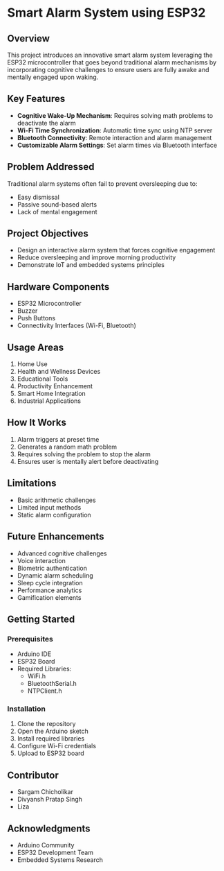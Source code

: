 # Smart Alarm System using ESP32

## Overview
This project introduces an innovative smart alarm system leveraging the ESP32 microcontroller that goes beyond traditional alarm mechanisms by incorporating cognitive challenges to ensure users are fully awake and mentally engaged upon waking.

## Key Features
- **Cognitive Wake-Up Mechanism**: Requires solving math problems to deactivate the alarm
- **Wi-Fi Time Synchronization**: Automatic time sync using NTP server
- **Bluetooth Connectivity**: Remote interaction and alarm management
- **Customizable Alarm Settings**: Set alarm times via Bluetooth interface

## Problem Addressed
Traditional alarm systems often fail to prevent oversleeping due to:
- Easy dismissal
- Passive sound-based alerts
- Lack of mental engagement

## Project Objectives
- Design an interactive alarm system that forces cognitive engagement
- Reduce oversleeping and improve morning productivity
- Demonstrate IoT and embedded systems principles

## Hardware Components
- ESP32 Microcontroller
- Buzzer
- Push Buttons
- Connectivity Interfaces (Wi-Fi, Bluetooth)

## Usage Areas
1. Home Use
2. Health and Wellness Devices
3. Educational Tools
4. Productivity Enhancement
5. Smart Home Integration
6. Industrial Applications

## How It Works
1. Alarm triggers at preset time
2. Generates a random math problem
3. Requires solving the problem to stop the alarm
4. Ensures user is mentally alert before deactivating

## Limitations
- Basic arithmetic challenges
- Limited input methods
- Static alarm configuration

## Future Enhancements
- Advanced cognitive challenges
- Voice interaction
- Biometric authentication
- Dynamic alarm scheduling
- Sleep cycle integration
- Performance analytics
- Gamification elements

## Getting Started
### Prerequisites
- Arduino IDE
- ESP32 Board
- Required Libraries:
  - WiFi.h
  - BluetoothSerial.h
  - NTPClient.h

### Installation
1. Clone the repository
2. Open the Arduino sketch
3. Install required libraries
4. Configure Wi-Fi credentials
5. Upload to ESP32 board

## Contributor
- Sargam Chicholikar
- Divyansh Pratap Singh
- Liza


## Acknowledgments
- Arduino Community
- ESP32 Development Team
- Embedded Systems Research
